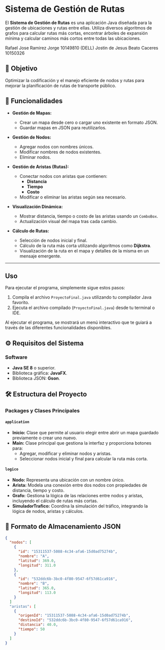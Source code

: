 # Sistema de Gestión de Rutas

El **Sistema de Gestión de Rutas** es una aplicación Java diseñada para la gestión de ubicaciones y rutas entre ellas. Utiliza diversos algoritmos de grafos para calcular rutas más cortas, encontrar árboles de expansión mínima y calcular caminos más cortos entre todas las ubicaciones.

Rafael Jose Ramirez Jorge 10149810 (DELL)
Jostin de Jesus Beato Caceres 10150326

## 🎯 **Objetivo**
Optimizar la codificación y el manejo eficiente de nodos y rutas para mejorar la planificación de rutas de transporte público.

## 📝 **Funcionalidades**

- **Gestión de Mapas:**
  - Crear un mapa desde cero o cargar uno existente en formato JSON.
  - Guardar mapas en JSON para reutilizarlos.

- **Gestión de Nodos:**
  - Agregar nodos con nombres únicos.
  - Modificar nombres de nodos existentes.
  - Eliminar nodos.

- **Gestión de Aristas (Rutas):**
  - Conectar nodos con aristas que contienen:
    - **Distancia**
    - **Tiempo**
    - **Costo**
  - Modificar o eliminar las aristas según sea necesario.

- **Visualización Dinámica:**
  - Mostrar distancia, tiempo o costo de las aristas usando un `ComboBox`.
  - Actualización visual del mapa tras cada cambio.

- **Cálculo de Rutas:**
  - Selección de nodos inicial y final.
  - Cálculo de la ruta más corta utilizando algoritmos como **Dijkstra**.
  - Visualización de la ruta en el mapa y detalles de la misma en un mensaje emergente.

---
## Uso

Para ejecutar el programa, simplemente sigue estos pasos:

1. Compila el archivo `ProyectoFinal.java` utilizando tu compilador Java favorito.
2. Ejecuta el archivo compilado (`ProyectoFinal.java`) desde tu terminal o IDE.

Al ejecutar el programa, se mostrará un menú interactivo que te guiará a través de las diferentes funcionalidades disponibles.

## ⚙️ **Requisitos del Sistema**

### **Software**
- **Java SE 8** o superior.
- Biblioteca gráfica: **JavaFX**.
- Biblioteca JSON: **Gson**.

## 🛠 **Estructura del Proyecto**

### **Packages y Clases Principales**

#### **`application`**
- **Inicio:** Clase que permite al usuario elegir entre abrir un mapa guardado previamente o crear uno nuevo.
- **Main:** Clase principal que gestiona la interfaz y proporciona botones para:
  - Agregar, modificar y eliminar nodos y aristas.
  - Seleccionar nodos inicial y final para calcular la ruta más corta.

#### **`logico`**
- **Nodo:** Representa una ubicación con un nombre único.
- **Arista:** Modela una conexión entre dos nodos con propiedades de distancia, tiempo y costo.
- **Grafo:** Gestiona la lógica de las relaciones entre nodos y aristas, incluyendo el cálculo de rutas más cortas.
- **SimuladorTrafico:** Coordina la simulación del tráfico, integrando la lógica de nodos, aristas y cálculos.

## 📂 **Formato de Almacenamiento JSON**

```json
{
  "nodos": [
    {
      "id": "15311537-5088-4c34-afa6-15d0ad75274b",
      "nombre": "A",
      "latitud": 369.0,
      "longitud": 311.0
    },
    {
      "id": "532ddc6b-3bc0-4f80-9547-6f57d61ca916",
      "nombre": "B",
      "latitud": 365.0,
      "longitud": 113.0
    }
  ]
  "aristas": [
    {
      "origenId": "15311537-5088-4c34-afa6-15d0ad75274b",
      "destinoId": "532ddc6b-3bc0-4f80-9547-6f57d61ca916",
      "distancia": 40.0,
      "tiempo": 50
    }
  ]
}
